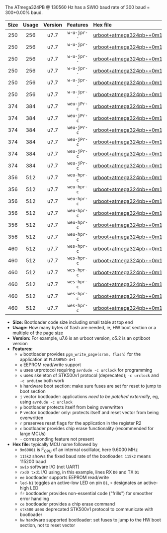 The ATmega324PB @ 130560 Hz has a SWIO baud rate of 300 baud = 300+0.00% baud.

|Size|Usage|Version|Features|Hex file|
|:-:|:-:|:-:|:-:|:--|
|250|256|u7.7|`w-u-jpr--`|[urboot+atmega324pb++0m130560i++++0k3_swio_rxd0_txd1_led+b0.hex](https://raw.githubusercontent.com/stefanrueger/urboot.hex/main/cores/mightycore/atmega324pb/internal_oscillator/fint++0m130560_Hz/br++++0k3_bps/urboot+atmega324pb++0m130560i++++0k3_swio_rxd0_txd1_led+b0.hex)|
|250|256|u7.7|`w-u-jpr--`|[urboot+atmega324pb++0m130560i++++0k3_swio_rxd0_txd1_led+b7.hex](https://raw.githubusercontent.com/stefanrueger/urboot.hex/main/cores/mightycore/atmega324pb/internal_oscillator/fint++0m130560_Hz/br++++0k3_bps/urboot+atmega324pb++0m130560i++++0k3_swio_rxd0_txd1_led+b7.hex)|
|250|256|u7.7|`w-u-jpr--`|[urboot+atmega324pb++0m130560i++++0k3_swio_rxd2_txd3_led+b0.hex](https://raw.githubusercontent.com/stefanrueger/urboot.hex/main/cores/mightycore/atmega324pb/internal_oscillator/fint++0m130560_Hz/br++++0k3_bps/urboot+atmega324pb++0m130560i++++0k3_swio_rxd2_txd3_led+b0.hex)|
|250|256|u7.7|`w-u-jpr--`|[urboot+atmega324pb++0m130560i++++0k3_swio_rxd2_txd3_led+b7.hex](https://raw.githubusercontent.com/stefanrueger/urboot.hex/main/cores/mightycore/atmega324pb/internal_oscillator/fint++0m130560_Hz/br++++0k3_bps/urboot+atmega324pb++0m130560i++++0k3_swio_rxd2_txd3_led+b7.hex)|
|250|256|u7.7|`w-u-jpr--`|[urboot+atmega324pb++0m130560i++++0k3_swio_rxe2_txe3_led+b0.hex](https://raw.githubusercontent.com/stefanrueger/urboot.hex/main/cores/mightycore/atmega324pb/internal_oscillator/fint++0m130560_Hz/br++++0k3_bps/urboot+atmega324pb++0m130560i++++0k3_swio_rxe2_txe3_led+b0.hex)|
|250|256|u7.7|`w-u-jpr--`|[urboot+atmega324pb++0m130560i++++0k3_swio_rxe2_txe3_led+b7.hex](https://raw.githubusercontent.com/stefanrueger/urboot.hex/main/cores/mightycore/atmega324pb/internal_oscillator/fint++0m130560_Hz/br++++0k3_bps/urboot+atmega324pb++0m130560i++++0k3_swio_rxe2_txe3_led+b7.hex)|
|374|384|u7.7|`weu-jPr-c`|[urboot+atmega324pb++0m130560i++++0k3_swio_rxd0_txd1_ee_led+b0_fr_ce.hex](https://raw.githubusercontent.com/stefanrueger/urboot.hex/main/cores/mightycore/atmega324pb/internal_oscillator/fint++0m130560_Hz/br++++0k3_bps/urboot+atmega324pb++0m130560i++++0k3_swio_rxd0_txd1_ee_led+b0_fr_ce.hex)|
|374|384|u7.7|`weu-jPr-c`|[urboot+atmega324pb++0m130560i++++0k3_swio_rxd0_txd1_ee_led+b7_fr_ce.hex](https://raw.githubusercontent.com/stefanrueger/urboot.hex/main/cores/mightycore/atmega324pb/internal_oscillator/fint++0m130560_Hz/br++++0k3_bps/urboot+atmega324pb++0m130560i++++0k3_swio_rxd0_txd1_ee_led+b7_fr_ce.hex)|
|374|384|u7.7|`weu-jPr-c`|[urboot+atmega324pb++0m130560i++++0k3_swio_rxd2_txd3_ee_led+b0_fr_ce.hex](https://raw.githubusercontent.com/stefanrueger/urboot.hex/main/cores/mightycore/atmega324pb/internal_oscillator/fint++0m130560_Hz/br++++0k3_bps/urboot+atmega324pb++0m130560i++++0k3_swio_rxd2_txd3_ee_led+b0_fr_ce.hex)|
|374|384|u7.7|`weu-jPr-c`|[urboot+atmega324pb++0m130560i++++0k3_swio_rxd2_txd3_ee_led+b7_fr_ce.hex](https://raw.githubusercontent.com/stefanrueger/urboot.hex/main/cores/mightycore/atmega324pb/internal_oscillator/fint++0m130560_Hz/br++++0k3_bps/urboot+atmega324pb++0m130560i++++0k3_swio_rxd2_txd3_ee_led+b7_fr_ce.hex)|
|374|384|u7.7|`weu-jPr-c`|[urboot+atmega324pb++0m130560i++++0k3_swio_rxe2_txe3_ee_led+b0_fr_ce.hex](https://raw.githubusercontent.com/stefanrueger/urboot.hex/main/cores/mightycore/atmega324pb/internal_oscillator/fint++0m130560_Hz/br++++0k3_bps/urboot+atmega324pb++0m130560i++++0k3_swio_rxe2_txe3_ee_led+b0_fr_ce.hex)|
|374|384|u7.7|`weu-jPr-c`|[urboot+atmega324pb++0m130560i++++0k3_swio_rxe2_txe3_ee_led+b7_fr_ce.hex](https://raw.githubusercontent.com/stefanrueger/urboot.hex/main/cores/mightycore/atmega324pb/internal_oscillator/fint++0m130560_Hz/br++++0k3_bps/urboot+atmega324pb++0m130560i++++0k3_swio_rxe2_txe3_ee_led+b7_fr_ce.hex)|
|356|512|u7.7|`weu-hpr-c`|[urboot+atmega324pb++0m130560i++++0k3_swio_rxd0_txd1_ee_led+b0_fr_ce_hw.hex](https://raw.githubusercontent.com/stefanrueger/urboot.hex/main/cores/mightycore/atmega324pb/internal_oscillator/fint++0m130560_Hz/br++++0k3_bps/urboot+atmega324pb++0m130560i++++0k3_swio_rxd0_txd1_ee_led+b0_fr_ce_hw.hex)|
|356|512|u7.7|`weu-hpr-c`|[urboot+atmega324pb++0m130560i++++0k3_swio_rxd0_txd1_ee_led+b7_fr_ce_hw.hex](https://raw.githubusercontent.com/stefanrueger/urboot.hex/main/cores/mightycore/atmega324pb/internal_oscillator/fint++0m130560_Hz/br++++0k3_bps/urboot+atmega324pb++0m130560i++++0k3_swio_rxd0_txd1_ee_led+b7_fr_ce_hw.hex)|
|356|512|u7.7|`weu-hpr-c`|[urboot+atmega324pb++0m130560i++++0k3_swio_rxd2_txd3_ee_led+b0_fr_ce_hw.hex](https://raw.githubusercontent.com/stefanrueger/urboot.hex/main/cores/mightycore/atmega324pb/internal_oscillator/fint++0m130560_Hz/br++++0k3_bps/urboot+atmega324pb++0m130560i++++0k3_swio_rxd2_txd3_ee_led+b0_fr_ce_hw.hex)|
|356|512|u7.7|`weu-hpr-c`|[urboot+atmega324pb++0m130560i++++0k3_swio_rxd2_txd3_ee_led+b7_fr_ce_hw.hex](https://raw.githubusercontent.com/stefanrueger/urboot.hex/main/cores/mightycore/atmega324pb/internal_oscillator/fint++0m130560_Hz/br++++0k3_bps/urboot+atmega324pb++0m130560i++++0k3_swio_rxd2_txd3_ee_led+b7_fr_ce_hw.hex)|
|356|512|u7.7|`weu-hpr-c`|[urboot+atmega324pb++0m130560i++++0k3_swio_rxe2_txe3_ee_led+b0_fr_ce_hw.hex](https://raw.githubusercontent.com/stefanrueger/urboot.hex/main/cores/mightycore/atmega324pb/internal_oscillator/fint++0m130560_Hz/br++++0k3_bps/urboot+atmega324pb++0m130560i++++0k3_swio_rxe2_txe3_ee_led+b0_fr_ce_hw.hex)|
|356|512|u7.7|`weu-hpr-c`|[urboot+atmega324pb++0m130560i++++0k3_swio_rxe2_txe3_ee_led+b7_fr_ce_hw.hex](https://raw.githubusercontent.com/stefanrueger/urboot.hex/main/cores/mightycore/atmega324pb/internal_oscillator/fint++0m130560_Hz/br++++0k3_bps/urboot+atmega324pb++0m130560i++++0k3_swio_rxe2_txe3_ee_led+b7_fr_ce_hw.hex)|
|460|512|u7.7|`wes-hpr-c`|[urboot+atmega324pb++0m130560i++++0k3_swio_rxd0_txd1_ee_led+b0_fr_ce_stk500_hw.hex](https://raw.githubusercontent.com/stefanrueger/urboot.hex/main/cores/mightycore/atmega324pb/internal_oscillator/fint++0m130560_Hz/br++++0k3_bps/urboot+atmega324pb++0m130560i++++0k3_swio_rxd0_txd1_ee_led+b0_fr_ce_stk500_hw.hex)|
|460|512|u7.7|`wes-hpr-c`|[urboot+atmega324pb++0m130560i++++0k3_swio_rxd0_txd1_ee_led+b7_fr_ce_stk500_hw.hex](https://raw.githubusercontent.com/stefanrueger/urboot.hex/main/cores/mightycore/atmega324pb/internal_oscillator/fint++0m130560_Hz/br++++0k3_bps/urboot+atmega324pb++0m130560i++++0k3_swio_rxd0_txd1_ee_led+b7_fr_ce_stk500_hw.hex)|
|460|512|u7.7|`wes-hpr-c`|[urboot+atmega324pb++0m130560i++++0k3_swio_rxd2_txd3_ee_led+b0_fr_ce_stk500_hw.hex](https://raw.githubusercontent.com/stefanrueger/urboot.hex/main/cores/mightycore/atmega324pb/internal_oscillator/fint++0m130560_Hz/br++++0k3_bps/urboot+atmega324pb++0m130560i++++0k3_swio_rxd2_txd3_ee_led+b0_fr_ce_stk500_hw.hex)|
|460|512|u7.7|`wes-hpr-c`|[urboot+atmega324pb++0m130560i++++0k3_swio_rxd2_txd3_ee_led+b7_fr_ce_stk500_hw.hex](https://raw.githubusercontent.com/stefanrueger/urboot.hex/main/cores/mightycore/atmega324pb/internal_oscillator/fint++0m130560_Hz/br++++0k3_bps/urboot+atmega324pb++0m130560i++++0k3_swio_rxd2_txd3_ee_led+b7_fr_ce_stk500_hw.hex)|
|460|512|u7.7|`wes-hpr-c`|[urboot+atmega324pb++0m130560i++++0k3_swio_rxe2_txe3_ee_led+b0_fr_ce_stk500_hw.hex](https://raw.githubusercontent.com/stefanrueger/urboot.hex/main/cores/mightycore/atmega324pb/internal_oscillator/fint++0m130560_Hz/br++++0k3_bps/urboot+atmega324pb++0m130560i++++0k3_swio_rxe2_txe3_ee_led+b0_fr_ce_stk500_hw.hex)|
|460|512|u7.7|`wes-hpr-c`|[urboot+atmega324pb++0m130560i++++0k3_swio_rxe2_txe3_ee_led+b7_fr_ce_stk500_hw.hex](https://raw.githubusercontent.com/stefanrueger/urboot.hex/main/cores/mightycore/atmega324pb/internal_oscillator/fint++0m130560_Hz/br++++0k3_bps/urboot+atmega324pb++0m130560i++++0k3_swio_rxe2_txe3_ee_led+b7_fr_ce_stk500_hw.hex)|

- **Size:** Bootloader code size including small table at top end
- **Usage:** How many bytes of flash are needed, ie, HW boot section or a multiple of the page size
- **Version:** For example, u7.6 is an urboot version, o5.2 is an optiboot version
- **Features:**
  + `w` bootloader provides `pgm_write_page(sram, flash)` for the application at `FLASHEND-4+1`
  + `e` EEPROM read/write support
  + `u` uses urprotocol requiring `avrdude -c urclock` for programming
  + `s` uses skeleton of STK500v1 protocol (deprecated); `-c urclock` and `-c arduino` both work
  + `h` hardware boot section: make sure fuses are set for reset to jump to boot section
  + `j` vector bootloader: applications *need to be patched externally*, eg, using `avrdude -c urclock`
  + `p` bootloader protects itself from being overwritten
  + `P` vector bootloader only: protects itself and reset vector from being overwritten
  + `r` preserves reset flags for the application in the register R2
  + `c` bootloader provides chip erase functionality (recommended for large MCUs)
  + `-` corresponding feature not present
- **Hex file:** typically MCU name followed by
  + `9m6000i` is F<sub>CPU</sub> of an internal oscillator, here 9.6000 MHz
  + `115k2` shows the fixed baud rate of the bootloader: `115k2` means 115200 baud
  + `swio` software I/O (not UART)
  + `rxd0 txd1` I/O using, in this example, lines RX `D0` and TX `D1`
  + `ee` bootloader supports EEPROM read/write
  + `led-b1` toggles an active-low LED on pin `B1`, `+` designates an active-high LED
  + `fr` bootloader provides non-essential code ("frills") for smoother error handling
  + `ce` bootloader provides a chip erase command
  + `stk500` uses deprecated STK500v1 protocol to communicate with bootloader
  + `hw` hardware supported bootloader: set fuses to jump to the HW boot section, not to reset vector

